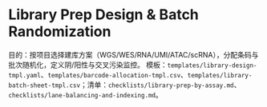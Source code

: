# Library Prep Design & Batch Randomization

目的：按项目选择建库方案（WGS/WES/RNA/UMI/ATAC/scRNA），分配条码与批次随机化，定义阴/阳性与交叉污染监控。
模板：`templates/library-design-tmpl.yaml`、`templates/barcode-allocation-tmpl.csv`、`templates/library-batch-sheet-tmpl.csv`；清单：`checklists/library-prep-by-assay.md`、`checklists/lane-balancing-and-indexing.md`。
